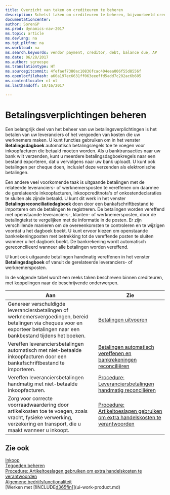 ```yaml
---
title: Overzicht van taken om crediteuren te beheren
description: Schetst taken om crediteuren te beheren, bijvoorbeeld crediteuren betalen of uitgaande betalingen vereffenen met posten om facturen of creditnota's te sluiten.
documentationcenter: 
author: SorenGP
ms.prod: dynamics-nav-2017
ms.topic: article
ms.devlang: na
ms.tgt_pltfrm: na
ms.workload: na
ms.search.keywords: vendor payment, creditor, debt, balance due, AP
ms.date: 06/28/2017
ms.author: sgroespe
ms.translationtype: HT
ms.sourcegitcommit: 4fefaef7380ac10836fcac404eea006f55d8556f
ms.openlocfilehash: a60a197ec6631ff063eeeffd5add7c202ac6b605
ms.contentlocale: nl-nl
ms.lasthandoff: 10/16/2017

---
```

# <a name="managing-payables"></a>Betalingsverplichtingen beheren
Een belangrijk deel van het beheer van uw betalingsverplichtingen is het betalen van uw leveranciers of het vergoeden van kosten die uw werknemers maken. U kunt functies gebruiken om in het venster **Betalingsdagboek** automatisch betalingsregels toe te voegen voor inkoopfacturen die betaald moeten worden. Als u banktransacties naar uw bank wilt verzenden, kunt u meerdere betalingsdagboekregels naar een bestand exporteren, dat u vervolgens naar uw bank uploadt. U kunt ook betalingen per cheque doen, inclusief deze verzenden als elektronische betalingen.

Een andere veel voorkomende taak is uitgaande betalingen met de relateerde leveranciers- of werknemersposten te vereffenen om daarmee de gerelateerde inkoopfacturen, inkoopcreditnota's of onkostendeclaraties te sluiten als zijnde betaald. U kunt dit werk in het venster **Betalingsreconciliatiedagboek** doen door een bankafschriftbestand te importeren om de betalingen te registreren. De betalingen worden vereffend met openstaande leveranciers-, klanten- of werknemersposten, door de betalingtekst te vergelijken met de informatie in de posten. Er zijn verschillende manieren om de overeenkomsten te controleren en te wijzigen voordat u het dagboek boekt. U kunt ervoor kiezen om openstaande bankrekeningposten met betrekking tot de vereffende posten te sluiten wanneer u het dagboek boekt. De bankrekening wordt automatisch gereconcilieerd wanneer alle betalingen worden vereffend.

U kunt ook uitgaande betalingen handmatig vereffenen in het venster **Betalingsdagboek** of vanuit de gerelateerde leveranciers- of werknemersposten.

In de volgende tabel wordt een reeks taken beschreven binnen crediteuren, met koppelingen naar de beschrijvende onderwerpen.

| Aan | Zie |
| --- | --- |
| Genereer verschuldigde leveranciersbetalingen of werknemersvergoedingen, bereid betalingen via cheques voor en exporteer betalingen naar een bankbestand tijdens het boeken. |[Betalingen uitvoeren](payables-make-payments.md) |
| Vereffen leveranciersbetalingen automatisch met niet-betaalde inkoopfacturen door een bankafschriftbestand te importeren. |[Betalingen automatisch vereffenen en bankrekeningen reconciliëren](receivables-apply-payments-auto-reconcile-bank-accounts.md) |
| Vereffen leveranciersbetalingen handmatig met niet-betaalde inkoopfacturen. |[Procedure: Leveranciersbetalingen handmatig reconciliëren](payables-how-apply-purchase-transactions-manually.md) |
|Zorg voor correcte voorraadwaardering door artikelkosten toe te voegen, zoals vracht, fysieke verwerking, verzekering en transport, die u maakt wanneer u inkoopt.|[Procedure: Artikeltoeslagen gebruiken om extra handelskosten te verantwoorden](payables-how-assign-item-charges.md)|

## <a name="see-also"></a>Zie ook
[Inkoop](purchasing-manage-purchasing.md)  
[Tegoeden beheren](receivables-manage-receivables.md)  
[Procedure: Artikeltoeslagen gebruiken om extra handelskosten te verantwoorden](payables-how-assign-item-charges.md)  
[Algemene bedrijfsfunctionaliteit](ui-across-business-areas.md)  
[Werken met [!INCLUDE[d365fin](includes/d365fin_md.md)]](ui-work-product.md)

